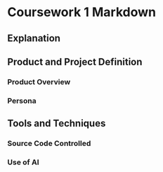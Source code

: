 # Coursework 1 Markdown
## Explanation
## Product and Project Definition
### Product Overview
### Persona
## Tools and Techniques
### Source Code Controlled
### Use of AI
